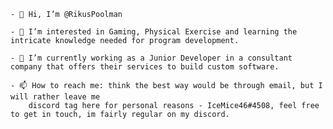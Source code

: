 	- 👋 Hi, I’m @RikusPoolman
	
	- 👀 I’m interested in Gaming, Physical Exercise and learning the intricate knowledge needed for program development.
	
	- 🌱 I’m currently working as a Junior Developer in a consultant company that offers their services to build custom software.
	
	- 📫 How to reach me: think the best way would be through email, but I will rather leave me 
		discord tag here for personal reasons - IceMice46#4508, feel free to get in touch, im fairly regular on my discord.

<!---
RikusPoolman/RikusPoolman is a ✨ special ✨ repository because its `README.md` (this file) appears on your GitHub profile.
You can click the Preview link to take a look at your changes.
--->
